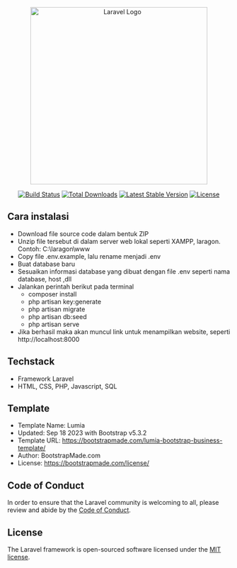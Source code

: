 <p align="center"><a href="https://laravel.com" target="_blank"><img src="https://raw.githubusercontent.com/laravel/art/master/logo-lockup/5%20SVG/2%20CMYK/1%20Full%20Color/laravel-logolockup-cmyk-red.svg" width="400" alt="Laravel Logo"></a></p>

<p align="center">
<a href="https://github.com/laravel/framework/actions"><img src="https://github.com/laravel/framework/workflows/tests/badge.svg" alt="Build Status"></a>
<a href="https://packagist.org/packages/laravel/framework"><img src="https://img.shields.io/packagist/dt/laravel/framework" alt="Total Downloads"></a>
<a href="https://packagist.org/packages/laravel/framework"><img src="https://img.shields.io/packagist/v/laravel/framework" alt="Latest Stable Version"></a>
<a href="https://packagist.org/packages/laravel/framework"><img src="https://img.shields.io/packagist/l/laravel/framework" alt="License"></a>
</p>

## Cara instalasi
- Download file source code dalam bentuk ZIP
- Unzip file tersebut di dalam server web lokal seperti XAMPP, laragon.
  Contoh: C:\laragon\www
- Copy file .env.example, lalu rename menjadi .env
- Buat database baru 
- Sesuaikan informasi database yang dibuat dengan file .env seperti nama database, host ,dll
- Jalankan perintah berikut pada terminal
  - composer install
  - php artisan key:generate
  - php artisan migrate
  - php artisan db:seed
  - php artisan serve
- Jika berhasil maka akan muncul link untuk menampilkan website, seperti http://localhost:8000


## Techstack

- Framework Laravel
- HTML, CSS, PHP, Javascript, SQL


## Template
  * Template Name: Lumia
  * Updated: Sep 18 2023 with Bootstrap v5.3.2
  * Template URL: https://bootstrapmade.com/lumia-bootstrap-business-template/
  * Author: BootstrapMade.com
  * License: https://bootstrapmade.com/license/

## Code of Conduct

In order to ensure that the Laravel community is welcoming to all, please review and abide by the [Code of Conduct](https://laravel.com/docs/contributions#code-of-conduct).



## License

The Laravel framework is open-sourced software licensed under the [MIT license](https://opensource.org/licenses/MIT).

